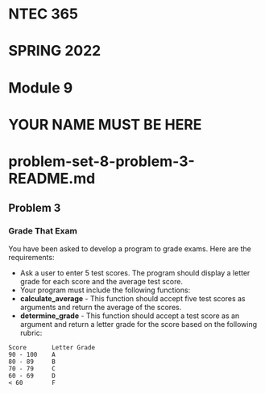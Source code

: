# NTEC 365
# SPRING 2022
# Module 9
# YOUR NAME MUST BE HERE
# problem-set-8-problem-3-README.md

## Problem 3

### Grade That Exam

You have been asked to develop a program to grade exams. Here are the requirements:

- Ask a user to enter 5 test scores. The program should display a letter grade for each score and the average test score.
- Your program must include the following functions:
- **calculate_average** - This function should accept five test scores as arguments and return the average of the scores.
- **determine_grade** - This function should accept a test score as an argument and return a letter grade for the score based on the following rubric:

```text
Score       Letter Grade
90 - 100    A
80 - 89     B
70 - 79     C
60 - 69     D
< 60        F
```
